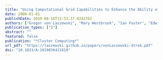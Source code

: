 ```yaml
---
title: "Using Computational Grid Capabilities to Enhance the Ability of an X-Ray Source for Structural Biology"
date: 2000-01-01
publishDate: 2019-08-18T15:53:37.024276Z
authors: ["Gregor von Laszewski", "Mary Westbrook", "Ian Foster", "Edwin Westbrook", "Craig Barnes"]
publication_types: ["2"]
abstract: ""
featured: false
publication: "*Cluster Computing*"
url_pdf: "https://laszewski.github.io/papers/vonLaszewski-dtrek.pdf"
doi: "10.1023/A:1019036421819"
---
```


